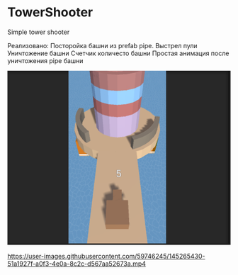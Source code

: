 # TowerShooter
Simple tower shooter

Реализовано:
 Посторойка башни из prefab pipe.
 Выстрел пули 
 Уничтожение башни 
 Счетчик количесто башни
 Простая анимация после уничтожения pipe башни

![Screenshot](TowerShooter.png)

https://user-images.githubusercontent.com/59746245/145265430-51a1927f-a0f3-4e0a-8c2c-d567aa52673a.mp4

